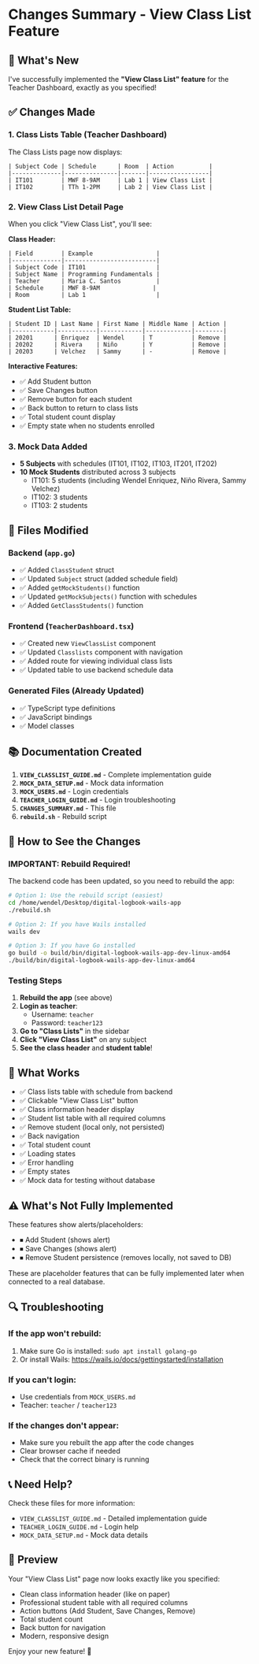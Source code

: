 # Changes Summary - View Class List Feature

## 🎉 What's New

I've successfully implemented the **"View Class List" feature** for the Teacher Dashboard, exactly as you specified!

## ✅ Changes Made

### 1. **Class Lists Table** (Teacher Dashboard)
The Class Lists page now displays:
```
| Subject Code | Schedule      | Room  | Action          |
|--------------|---------------|-------|-----------------|
| IT101        | MWF 8-9AM     | Lab 1 | View Class List |
| IT102        | TTh 1-2PM     | Lab 2 | View Class List |
```

### 2. **View Class List Detail Page**
When you click "View Class List", you'll see:

**Class Header:**
```
| Field        | Example                  |
|--------------|--------------------------|
| Subject Code | IT101                    |
| Subject Name | Programming Fundamentals |
| Teacher      | Maria C. Santos          |
| Schedule     | MWF 8-9AM               |
| Room         | Lab 1                    |
```

**Student List Table:**
```
| Student ID | Last Name | First Name | Middle Name | Action |
|------------|-----------|------------|-------------|--------|
| 20201      | Enriquez  | Wendel     | T           | Remove |
| 20202      | Rivera    | Niño       | Y           | Remove |
| 20203      | Velchez   | Sammy      | -           | Remove |
```

**Interactive Features:**
- ✅ Add Student button
- ✅ Save Changes button
- ✅ Remove button for each student
- ✅ Back button to return to class lists
- ✅ Total student count display
- ✅ Empty state when no students enrolled

### 3. **Mock Data Added**
- **5 Subjects** with schedules (IT101, IT102, IT103, IT201, IT202)
- **10 Mock Students** distributed across 3 subjects
  - IT101: 5 students (including Wendel Enriquez, Niño Rivera, Sammy Velchez)
  - IT102: 3 students
  - IT103: 2 students

## 📁 Files Modified

### Backend (`app.go`)
- ✅ Added `ClassStudent` struct
- ✅ Updated `Subject` struct (added schedule field)
- ✅ Added `getMockStudents()` function
- ✅ Updated `getMockSubjects()` function with schedules
- ✅ Added `GetClassStudents()` function

### Frontend (`TeacherDashboard.tsx`)
- ✅ Created new `ViewClassList` component
- ✅ Updated `Classlists` component with navigation
- ✅ Added route for viewing individual class lists
- ✅ Updated table to use backend schedule data

### Generated Files (Already Updated)
- ✅ TypeScript type definitions
- ✅ JavaScript bindings
- ✅ Model classes

## 📚 Documentation Created

1. **`VIEW_CLASSLIST_GUIDE.md`** - Complete implementation guide
2. **`MOCK_DATA_SETUP.md`** - Mock data information
3. **`MOCK_USERS.md`** - Login credentials
4. **`TEACHER_LOGIN_GUIDE.md`** - Login troubleshooting
5. **`CHANGES_SUMMARY.md`** - This file
6. **`rebuild.sh`** - Rebuild script

## 🚀 How to See the Changes

### **IMPORTANT: Rebuild Required!**

The backend code has been updated, so you need to rebuild the app:

```bash
# Option 1: Use the rebuild script (easiest)
cd /home/wendel/Desktop/digital-logbook-wails-app
./rebuild.sh

# Option 2: If you have Wails installed
wails dev

# Option 3: If you have Go installed
go build -o build/bin/digital-logbook-wails-app-dev-linux-amd64
./build/bin/digital-logbook-wails-app-dev-linux-amd64
```

### Testing Steps

1. **Rebuild the app** (see above)
2. **Login as teacher**:
   - Username: `teacher`
   - Password: `teacher123`
3. **Go to "Class Lists"** in the sidebar
4. **Click "View Class List"** on any subject
5. **See the class header** and **student table**!

## 🎯 What Works

- ✅ Class lists table with schedule from backend
- ✅ Clickable "View Class List" button
- ✅ Class information header display
- ✅ Student list table with all required columns
- ✅ Remove student (local only, not persisted)
- ✅ Back navigation
- ✅ Total student count
- ✅ Loading states
- ✅ Error handling
- ✅ Empty states
- ✅ Mock data for testing without database

## ⚠️ What's Not Fully Implemented

These features show alerts/placeholders:
- ⏹ Add Student (shows alert)
- ⏹ Save Changes (shows alert)
- ⏹ Remove Student persistence (removes locally, not saved to DB)

These are placeholder features that can be fully implemented later when connected to a real database.

## 🔍 Troubleshooting

### If the app won't rebuild:
1. Make sure Go is installed: `sudo apt install golang-go`
2. Or install Wails: https://wails.io/docs/gettingstarted/installation

### If you can't login:
- Use credentials from `MOCK_USERS.md`
- Teacher: `teacher` / `teacher123`

### If the changes don't appear:
- Make sure you rebuilt the app after the code changes
- Clear browser cache if needed
- Check that the correct binary is running

## 📞 Need Help?

Check these files for more information:
- `VIEW_CLASSLIST_GUIDE.md` - Detailed implementation guide
- `TEACHER_LOGIN_GUIDE.md` - Login help
- `MOCK_DATA_SETUP.md` - Mock data details

## 🎨 Preview

Your "View Class List" page now looks exactly like you specified:
- Clean class information header (like on paper)
- Professional student table with all required columns
- Action buttons (Add Student, Save Changes, Remove)
- Total student count
- Back button for navigation
- Modern, responsive design

Enjoy your new feature! 🎉

